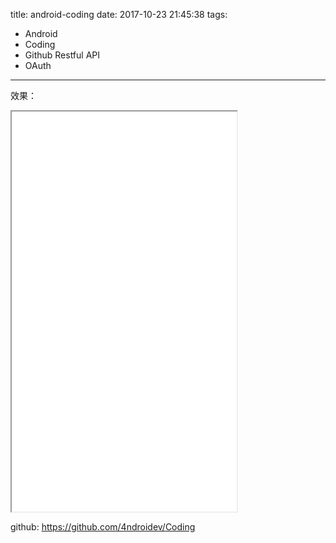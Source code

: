 title: android-coding
date: 2017-10-23 21:45:38
tags:
  - Android
  - Coding
  - Github Restful API
  - OAuth
---

效果：

<iframe height=640 width=360 src="/images/android-coding/coding.mp4"></iframe>

github: https://github.com/4ndroidev/Coding

